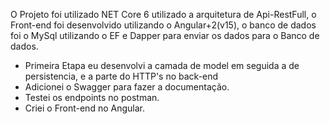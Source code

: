 O Projeto foi utilizado NET Core 6 utilizado a arquitetura de Api-RestFull, o Front-end foi desenvolvido utilizando o Angular+2(v15), o banco de dados foi o MySql utilizando o EF e Dapper para enviar os dados para o Banco de dados.

- Primeira Etapa eu desenvolvi  a camada de model em seguida a de persistencia, e a parte do HTTP's no back-end
- Adicionei o Swagger para fazer a documentação.
- Testei os endpoints no postman.
- Criei o Front-end no Angular.
